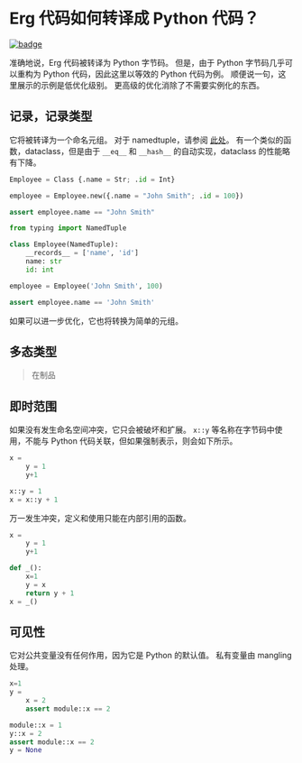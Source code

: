 # Erg 代码如何转译成 Python 代码？

[![badge](https://img.shields.io/endpoint.svg?url=https%3A%2F%2Fgezf7g7pd5.execute-api.ap-northeast-1.amazonaws.com%2Fdefault%2Fsource_up_to_date%3Fowner%3Derg-lang%26repos%3Derg%26ref%3Dmain%26path%3Ddoc/EN/compiler/transpile.md%26commit_hash%3D06f8edc9e2c0cee34f6396fd7c64ec834ffb5352)](https://gezf7g7pd5.execute-api.ap-northeast-1.amazonaws.com/default/source_up_to_date?owner=erg-lang&repos=erg&ref=main&path=doc/EN/compiler/transpile.md&commit_hash=06f8edc9e2c0cee34f6396fd7c64ec834ffb5352)

准确地说，Erg 代码被转译为 Python 字节码。
但是，由于 Python 字节码几乎可以重构为 Python 代码，因此这里以等效的 Python 代码为例。
顺便说一句，这里展示的示例是低优化级别。
更高级的优化消除了不需要实例化的东西。

## 记录，记录类型

它将被转译为一个命名元组。
对于 namedtuple，请参阅 [此处](https://docs.python.jp/3/library/collections.html#collections.namedtuple)。
有一个类似的函数，dataclass，但是由于 `__eq__` 和 `__hash__` 的自动实现，dataclass 的性能略有下降。

```python
Employee = Class {.name = Str; .id = Int}

employee = Employee.new({.name = "John Smith"; .id = 100})

assert employee.name == "John Smith"
```

```python
from typing import NamedTuple

class Employee(NamedTuple):
    __records__ = ['name', 'id']
    name: str
    id: int

employee = Employee('John Smith', 100)

assert employee.name == 'John Smith'
```

如果可以进一步优化，它也将转换为简单的元组。

## 多态类型

> 在制品

## 即时范围

如果没有发生命名空间冲突，它只会被破坏和扩展。
`x::y` 等名称在字节码中使用，不能与 Python 代码关联，但如果强制表示，则会如下所示。

```python
x =
    y = 1
    y+1
```

```python
x::y = 1
x = x::y + 1
```

万一发生冲突，定义和使用只能在内部引用的函数。

```python
x =
    y = 1
    y+1
```

```python
def _():
    x=1
    y = x
    return y + 1
x = _()
```

## 可见性

它对公共变量没有任何作用，因为它是 Python 的默认值。
私有变量由 mangling 处理。

```python
x=1
y =
    x = 2
    assert module::x == 2
```

```python
module::x = 1
y::x = 2
assert module::x == 2
y = None
```